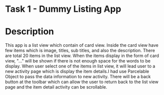# Task 1 - Dummy Listing App

# Description
This app is a list view which contain of card view. Inside the card view have few items which is image, titles, sub titles, and also the description. There are total 20 items in the list view. When the items display in the form of card view, "..." will be shown if there is not enough space for the words to be display. 
When user select one of the items in list view, it will lead user to a new activity page which is display the item details.I had use Parcelable Object to pass the data information to new activity. There will be a back button at the toolbar which can allow the user to return back to the list view page and the item detail activity can be scrollable.